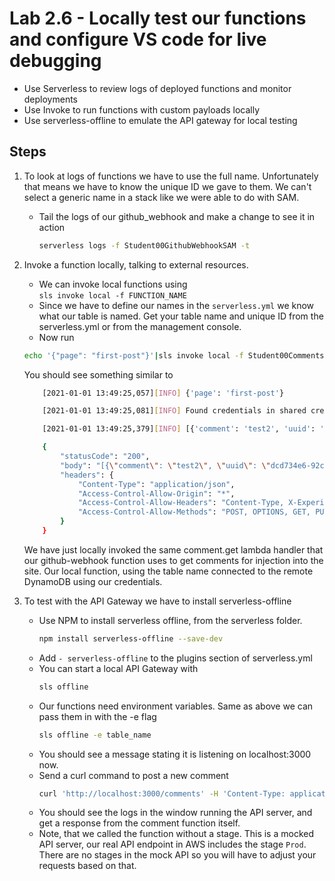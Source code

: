 # Lab 2.6 - Locally test our functions and configure VS code for live debugging

- Use Serverless to review logs of deployed functions and monitor deployments
- Use Invoke to run functions with custom payloads locally
- Use serverless-offline to emulate the API gateway for local testing

## Steps

1. To look at logs of functions we have to use the full name. Unfortunately that means we have to know the unique ID we gave to them. We can't select a generic name in a stack like we were able to do with SAM.
    - Tail the logs of our github_webhook and make a change to see it in action
        ```bash
        serverless logs -f Student00GithubWebhookSAM -t
        ```
2. Invoke a function locally, talking to external resources.
    - We can invoke local functions using  
    `sls invoke local -f FUNCTION_NAME`
    - Since we have to define our names in the `serverless.yml` we know what our table is named. Get your table name and unique ID from the serverless.yml or from the management console.
    - Now run
    ```bash
    echo '{"page": "first-post"}'|sls invoke local -f Student00CommentsGetSAM -e table_name=YOUR_TABLE_NAME 
    ```
    You should see something similar to 
    ```bash
        [2021-01-01 13:49:25,057][INFO] {'page': 'first-post'}

        [2021-01-01 13:49:25,081][INFO] Found credentials in shared credentials file: ~/.aws/credentials

        [2021-01-01 13:49:25,379][INFO] [{'comment': 'test2', 'uuid': 'dcd734e6-92cb-4797-9f44-ba2d4789a9e8', 'page': 'first-post', 'name': 'test'}]

        {
            "statusCode": "200",
            "body": "[{\"comment\": \"test2\", \"uuid\": \"dcd734e6-92cb-4797-9f44-ba2d4789a9e8\", \"page\": \"first-post\", \"name\": \"test\"}]",
            "headers": {
                "Content-Type": "application/json",
                "Access-Control-Allow-Origin": "*",
                "Access-Control-Allow-Headers": "Content-Type, X-Experience-API-Version,Authorization",
                "Access-Control-Allow-Methods": "POST, OPTIONS, GET, PUT"
            }
        }


    ```
    We have just locally invoked the same comment.get lambda handler that our github-webhook function uses to get comments for injection into the site. Our local function, using the table name connected to the remote DynamoDB using our credentials.

3. To test with the API Gateway we have to install serverless-offline
    - Use NPM to install serverless offline, from the serverless folder.
        ```bash
        npm install serverless-offline --save-dev
        ```
    - Add `- serverless-offline` to the plugins section of serverless.yml
    - You can start a local API Gateway with
        ```bash
        sls offline
        ```
    - Our functions need environment variables. Same as above we can pass them in with the -e flag
        ```bash
        sls offline -e table_name
        ```
    - You should see a message stating it is listening on localhost:3000 now.
    - Send a curl command to post a new comment 
        ```bash
        curl 'http://localhost:3000/comments' -H 'Content-Type: application/json' --data '{"name":"cli name","page":"first-post","comment":"cli comment"}'
        ```
    - You should see the logs in the window running the API server, and get a response from the comment function itself.
    - Note, that we called the function without a stage. This is a mocked API server, our real API endpoint in AWS includes the stage `Prod`. There are no stages in the mock API so you will have to adjust your requests based on that.
